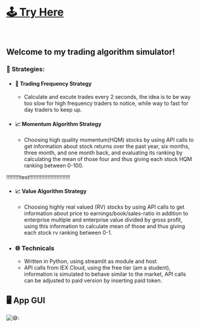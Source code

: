 
<a href="https://share.streamlit.io/nirjacob/botofwallstreet/main.py" target='_blank' > <h1> :joystick: Try Here </h1></a>
<br>
## Welcome to my trading algorithm simulator!
### :notebook: Strategies:
- #### :electric_plug: Trading Frequency Strategy
  - Calculate and excute trades every 2 seconds, the idea is to be way too slow for high frequency traders to notice, while way to fast for day traders to keep up.
- #### :chart_with_upwards_trend: Momentum Algorithm Strategy
  - Choosing high quality momentum(HQM) stocks by using API calls to get information about stock returns over the past year, six months, three month, and one month back, and evaluating its ranking by calculating the mean of those four and thus giving each stock HQM ranking between 0-100.


!!!!!!!!!test!!!!!!!!!!!!!!!!!!!!!!!!!!!

- #### :chart_with_upwards_trend: Value Algorithm Strategy
  - Choosing highly real valued (RV) stocks by using API calls to get information about price to earnings/book/sales-ratio in addition to enterprise multiple and enterprise value divided by gross profit, using this information to calculate mean of those and thus giving each stock rv ranking between 0-1.

- ### :globe_with_meridians: Technicals
  - Written in Python, using streamlit as module and host 
  - API calls from IEX Cloud, using the free tier (am a student), information is simulated to behave similar to the market, API calls can be adjusted to paid version by inserting paid token.
## :desktop_computer:	 App GUI
 ![😄:](https://github.com/nirjacob/BotOfWallStreet/blob/master/images/none.jpg)
